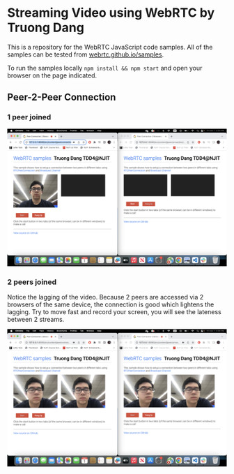 # Streaming Video using WebRTC by Truong Dang

This is a repository for the WebRTC JavaScript code samples. All of the samples can be tested from [webrtc.github.io/samples](https://webrtc.github.io/samples).

To run the samples locally
`
npm install && npm start
`
and open your browser on the page indicated.

## Peer-2-Peer Connection

### 1 peer joined

![res1](src/images/result1.png)

### 2 peers joined

Notice the lagging of the video. Because 2 peers are accessed via 2 browsers of the same device, the connection is good which lightens the lagging. Try to move fast and record your screen, you will see the lateness between 2 streams.

![res2](src/images/result2.png)

